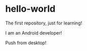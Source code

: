 # hello-world
The first repository, just for learning!

I am an Android developer!

Push from desktop!
